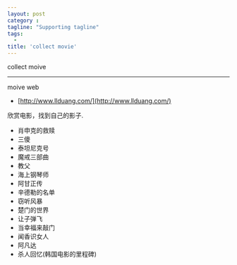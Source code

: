 ```yaml
---
layout: post
category :
tagline: "Supporting tagline"
tags:
  -
title: 'collect movie'
---
```

collect moive

---

moive web

+ [http://www.llduang.com/](http://www.llduang.com/)

<!--more-->

欣赏电影，找到自己的影子.

 + 肖申克的救赎
 + 三傻
 + 泰坦尼克号
 + 魔戒三部曲
 + 教父
 + 海上钢琴师
 + 阿甘正传
 + 辛德勒的名单
 + 窃听风暴
 + 楚门的世界
 + 让子弹飞
 + 当幸福来敲门
 + 闻香识女人
 + 阿凡达
 + 杀人回忆(韩国电影的里程碑)
